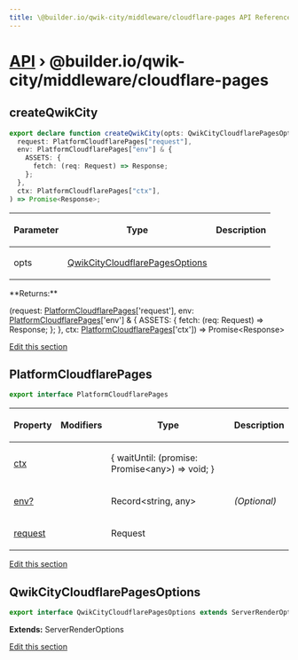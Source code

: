 ```yaml
---
title: \@builder.io/qwik-city/middleware/cloudflare-pages API Reference
---
```


# [API](/api) &rsaquo; @builder.io/qwik-city/middleware/cloudflare-pages

## createQwikCity

```typescript
export declare function createQwikCity(opts: QwikCityCloudflarePagesOptions): (
  request: PlatformCloudflarePages["request"],
  env: PlatformCloudflarePages["env"] & {
    ASSETS: {
      fetch: (req: Request) => Response;
    };
  },
  ctx: PlatformCloudflarePages["ctx"],
) => Promise<Response>;
```

<table><thead><tr><th>

Parameter

</th><th>

Type

</th><th>

Description

</th></tr></thead>
<tbody><tr><td>

opts

</td><td>

[QwikCityCloudflarePagesOptions](#qwikcitycloudflarepagesoptions)

</td><td>

</td></tr>
</tbody></table>
**Returns:**

(request: [PlatformCloudflarePages](#platformcloudflarepages)['request'], env: [PlatformCloudflarePages](#platformcloudflarepages)['env'] &amp; { ASSETS: { fetch: (req: Request) =&gt; Response; }; }, ctx: [PlatformCloudflarePages](#platformcloudflarepages)['ctx']) =&gt; Promise&lt;Response&gt;

[Edit this section](https://github.com/BuilderIO/qwik/tree/main/packages/qwik-city/middleware/cloudflare-pages/index.ts)

## PlatformCloudflarePages

```typescript
export interface PlatformCloudflarePages
```

<table><thead><tr><th>

Property

</th><th>

Modifiers

</th><th>

Type

</th><th>

Description

</th></tr></thead>
<tbody><tr><td>

[ctx](#)

</td><td>

</td><td>

{ waitUntil: (promise: Promise&lt;any&gt;) =&gt; void; }

</td><td>

</td></tr>
<tr><td>

[env?](#)

</td><td>

</td><td>

Record&lt;string, any&gt;

</td><td>

_(Optional)_

</td></tr>
<tr><td>

[request](#)

</td><td>

</td><td>

Request

</td><td>

</td></tr>
</tbody></table>

[Edit this section](https://github.com/BuilderIO/qwik/tree/main/packages/qwik-city/middleware/cloudflare-pages/index.ts)

## QwikCityCloudflarePagesOptions

```typescript
export interface QwikCityCloudflarePagesOptions extends ServerRenderOptions
```

**Extends:** ServerRenderOptions

[Edit this section](https://github.com/BuilderIO/qwik/tree/main/packages/qwik-city/middleware/cloudflare-pages/index.ts)

